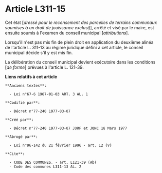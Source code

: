 # Article L311-15

Cet état [*dressé pour le recensement des parcelles de terrains communaux soumises à un droit de jouissance exclusif*],
arrêté et visé par le maire, est ensuite soumis à l'examen du conseil municipal [*attributions*].

Lorsqu'il n'est pas mis fin de plein droit en application du deuxième alinéa de l'article L. 311-13 au régime juridique
défini à cet article, le conseil municipal décide s'il y est mis fin.

La délibération du conseil municipal devient exécutoire dans les conditions [*de forme*] prévues à l'article L. 121-39.

**Liens relatifs à cet article**

	**Anciens textes**:

	  - Loi n°67-6 1967-01-03 ART. 3 AL. 1

	**Codifié par**:

	  - Décret n°77-240 1977-03-07

	**Créé par**:

	  - Décret n°77-240 1977-03-07 JORF et JONC 18 Mars 1977

	**Abrogé par**:

	  - Loi n°96-142 du 21 février 1996 - art. 12 (V)

	**Cite**:

	  - CODE DES COMMUNES. - art. L121-39 (Ab)
	  - Code des communes L311-13 AL. 2
